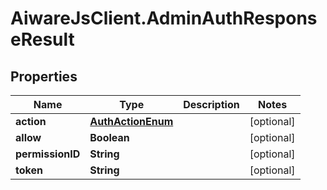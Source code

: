 # AiwareJsClient.AdminAuthResponseResult

## Properties

Name | Type | Description | Notes
------------ | ------------- | ------------- | -------------
**action** | [**AuthActionEnum**](AuthActionEnum.md) |  | [optional] 
**allow** | **Boolean** |  | [optional] 
**permissionID** | **String** |  | [optional] 
**token** | **String** |  | [optional] 



